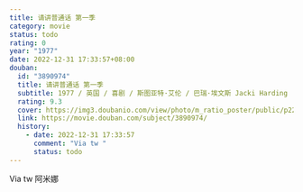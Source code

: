 ```yaml
---
title: 请讲普通话 第一季
category: movie
status: todo
rating: 0
year: "1977"
date: 2022-12-31 17:33:57+08:00
douban:
  id: "3890974"
  title: 请讲普通话 第一季
  subtitle: 1977 / 英国 / 喜剧 / 斯图亚特·艾伦 / 巴瑞·埃文斯 Jacki Harding
  rating: 9.3
  cover: https://img3.doubanio.com/view/photo/m_ratio_poster/public/p2245573727.jpg
  link: https://movie.douban.com/subject/3890974/
  history:
    - date: 2022-12-31 17:33:57
      comment: "Via tw "
      status: todo
---
```


Via tw 阿米娜
